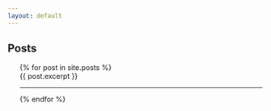 ```yaml
---
layout: default
---
```


<h2>Posts</h2>
<ul style="list-style-type:none;">
  {% for post in site.posts %}
    <li>
	  {{ post.excerpt }}
    </li>
	<hr>
  {% endfor %}
</ul>
